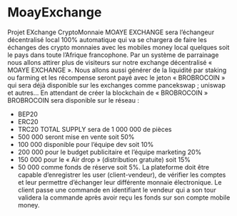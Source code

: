 # MoayExchange

Projet EXchange CryptoMonnaie
MOAYE EXCHANGE sera l’échangeur décentralisé local 100% automatique qui va se chargera de faire les échanges des crypto monnaies avec les mobiles money local quelques soit le pays dans toute l’Afrique francophone.
Par un système de parrainage nous allons attirer plus de visiteurs sur notre exchange décentralisé « MOAYE EXCHANGE ».
Nous allons aussi générer de la liquidité par staking ou farming et les récompense seront payé avec le jeton « BROBROCOIN » qui sera déjà disponible sur les exchanges comme pancekswap ; uniswap et autres… 
En attendant de créer la blockchain de « BROBROCOIN » BROBROCOIN sera disponible sur le réseau : 
-	BEP20
-	ERC20
-	TRC20
TOTAL SUPPLY sera de 1 000 000 de pièces
-	500 000 seront mise en vente soit 50%
-	100 000 disponible pour l’équipe dev soit 10%
-	200 000 pour le budget publicitaire et l’équipe marketing 20%
-	150 000 pour le « Air drop » (distribution gratuite) soit 15%
-	50 000 comme fonds de réserve soit 5%.
La plateforme doit être capable d’enregistrer les user (client-vendeur), de vérifier les comptes et leur permettre d’échanger leur différente monnaie électronique.
Le client passe une commande en identifiant le vendeur qui a son tour validera la commande après avoir reçu les fonds sur son compte mobile money. 
